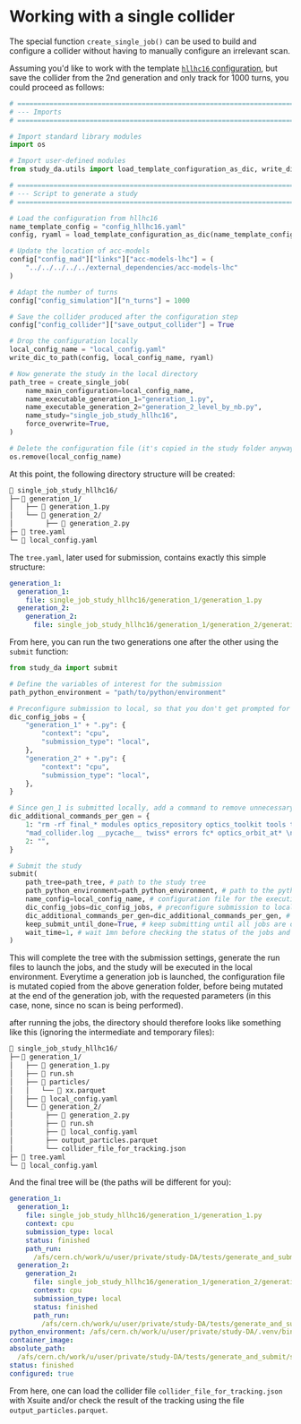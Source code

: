 # Working with a single collider

The special function ```create_single_job()``` can be used to build and configure a collider without having to manually configure an irrelevant scan.

Assuming you'd like to work with the template [`hllhc16` configuration](../template_files/configurations/config_hllhc16.md), but save the collider from the 2nd generation and only track for 1000 turns, you could proceed as follows:

```py title="single_collider.py"
# ==================================================================================================
# --- Imports
# ==================================================================================================

# Import standard library modules
import os

# Import user-defined modules
from study_da.utils import load_template_configuration_as_dic, write_dic_to_path

# ==================================================================================================
# --- Script to generate a study
# ==================================================================================================

# Load the configuration from hllhc16
name_template_config = "config_hllhc16.yaml"
config, ryaml = load_template_configuration_as_dic(name_template_config)

# Update the location of acc-models
config["config_mad"]["links"]["acc-models-lhc"] = (
    "../../../../../external_dependencies/acc-models-lhc"
)

# Adapt the number of turns
config["config_simulation"]["n_turns"] = 1000

# Save the collider produced after the configuration step
config["config_collider"]["save_output_collider"] = True

# Drop the configuration locally
local_config_name = "local_config.yaml"
write_dic_to_path(config, local_config_name, ryaml)

# Now generate the study in the local directory
path_tree = create_single_job(
    name_main_configuration=local_config_name,
    name_executable_generation_1="generation_1.py",
    name_executable_generation_2="generation_2_level_by_nb.py",
    name_study="single_job_study_hllhc16",
    force_overwrite=True,
)

# Delete the configuration file (it's copied in the study folder anyway)
os.remove(local_config_name)
```

At this point, the following directory structure will be created:

```bash
📁 single_job_study_hllhc16/
├─╴📁 generation_1/
│   ├── 📄 generation_1.py
│   └── 📁 generation_2/
│        ├── 📄 generation_2.py
├─ 📄 tree.yaml
└─ 📄 local_config.yaml
```

The ```tree.yaml```, later used for submission, contains exactly this simple structure:

```yaml
generation_1:
  generation_1:
    file: single_job_study_hllhc16/generation_1/generation_1.py
  generation_2:
    generation_2:
      file: single_job_study_hllhc16/generation_1/generation_2/generation_2.py
```

From here, you can run the two generations one after the other using the ```submit``` function:

```py title="single_collider.py"
from study_da import submit

# Define the variables of interest for the submission
path_python_environment = "path/to/python/environment"

# Preconfigure submission to local, so that you don't get prompted for the submission type
dic_config_jobs = {
    "generation_1" + ".py": {
        "context": "cpu",
        "submission_type": "local",
    },
    "generation_2" + ".py": {
        "context": "cpu",
        "submission_type": "local",
    },
}

# Since gen_1 is submitted locally, add a command to remove unnecessary files
dic_additional_commands_per_gen = {
    1: "rm -rf final_* modules optics_repository optics_toolkit tools tracking_tools temp "
    "mad_collider.log __pycache__ twiss* errors fc* optics_orbit_at* \n",
    2: "",
}

# Submit the study
submit(
    path_tree=path_tree, # path to the study tree
    path_python_environment=path_python_environment, # path to the python environment
    name_config=local_config_name, # configuration file for the execution
    dic_config_jobs=dic_config_jobs, # preconfigure submission to local
    dic_additional_commands_per_gen=dic_additional_commands_per_gen, # remove unnecessary files
    keep_submit_until_done=True, # keep submitting until all jobs are done
    wait_time=1, # wait 1mn before checking the status of the jobs and resubmitting
)
```

This will complete the tree with the submission settings, generate the run files to launch the jobs, and the study will be executed in the local environment. Everytime a generation job is launched, the configuration file is mutated copied from the above generation folder, before being mutated at the end of the generation job, with the requested parameters (in this case, none, since no scan is being performed).

after running the jobs, the directory should therefore looks like something like this (ignoring the intermediate and temporary files):

```bash
📁 single_job_study_hllhc16/
├─╴📁 generation_1/
│   ├── 📄 generation_1.py
│   ├── 📄 run.sh
│   ├── 📁 particles/
│   │   └── 📄 xx.parquet
│   ├── 📄 local_config.yaml
│   └── 📁 generation_2/
│        ├── 📄 generation_2.py
│        ├── 📄 run.sh
│        ├── 📄 local_config.yaml
│        ├── output_particles.parquet
│        └── collider_file_for_tracking.json
├─ 📄 tree.yaml
└─ 📄 local_config.yaml
```

And the final tree will be (the paths will be different for you):

```yaml
generation_1:
  generation_1:
    file: single_job_study_hllhc16/generation_1/generation_1.py
    context: cpu
    submission_type: local
    status: finished
    path_run: 
      /afs/cern.ch/work/u/user/private/study-DA/tests/generate_and_submit/single_collider_hllhc16/single_job_study_hllhc16/generation_1/run.sh
  generation_2:
    generation_2:
      file: single_job_study_hllhc16/generation_1/generation_2/generation_2.py
      context: cpu
      submission_type: local
      status: finished
      path_run: 
        /afs/cern.ch/work/u/user/private/study-DA/tests/generate_and_submit/single_collider_hllhc16/single_job_study_hllhc16/generation_1/generation_2/run.sh
python_environment: /afs/cern.ch/work/u/user/private/study-DA/.venv/bin/activate
container_image:
absolute_path: 
  /afs/cern.ch/work/u/user/private/study-DA/tests/generate_and_submit/single_collider_hllhc16
status: finished
configured: true
```

From here, one can load the collider file ```collider_file_for_tracking.json``` with Xsuite and/or check the result of the tracking using the file ```output_particles.parquet```.

